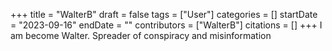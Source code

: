 +++
title = "WalterB"
draft = false
tags = ["User"]
categories = []
startDate = "2023-09-16"
endDate = ""
contributors = ["WalterB"]
citations = []
+++
I am become Walter. Spreader of conspiracy and misinformation
